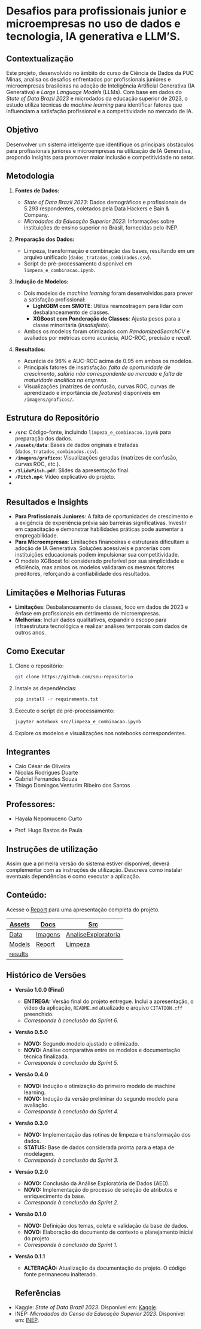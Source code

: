 # Desafios para profissionais junior e microempresas no uso de dados e tecnologia, IA generativa e LLM’S.

## Contextualização

Este projeto, desenvolvido no âmbito do curso de Ciência de Dados da PUC Minas, analisa os desafios enfrentados por profissionais juniores e microempresas brasileiras na adoção de Inteligência Artificial Generativa (IA Generativa) e *Large Language Models* (LLMs). Com base em dados do *State of Data Brazil 2023* e microdados da educação superior de 2023, o estudo utiliza técnicas de *machine learning* para identificar fatores que influenciam a satisfação profissional e a competitividade no mercado de IA.

## Objetivo

Desenvolver um sistema inteligente que identifique os principais obstáculos para profissionais juniores e microempresas na utilização de IA Generativa, propondo insights para promover maior inclusão e competitividade no setor.

## Metodologia

1. **Fontes de Dados:**
   - *State of Data Brazil 2023*: Dados demográficos e profissionais de 5.293 respondentes, coletados pela Data Hackers e Bain & Company.
   - *Microdados da Educação Superior 2023*: Informações sobre instituições de ensino superior no Brasil, fornecidas pelo INEP.

2. **Preparação dos Dados:**
   - Limpeza, transformação e combinação das bases, resultando em um arquivo unificado (`dados_tratados_combinados.csv`).
   - Script de pré-processamento disponível em `limpeza_e_combinacao.ipynb`.

3. **Indução de Modelos:**
   - Dois modelos de *machine learning* foram desenvolvidos para prever a satisfação profissional:
     - **LightGBM com SMOTE**: Utiliza reamostragem para lidar com desbalanceamento de classes.
     - **XGBoost com Ponderação de Classes**: Ajusta pesos para a classe minoritária (*Insatisfeito*).
   - Ambos os modelos foram otimizados com *RandomizedSearchCV* e avaliados por métricas como acurácia, AUC-ROC, precisão e *recall*.

4. **Resultados:**
   - Acurácia de 96% e AUC-ROC acima de 0.95 em ambos os modelos.
   - Principais fatores de insatisfação: *falta de oportunidade de crescimento*, *salário não correspondente ao mercado* e *falta de maturidade analítica na empresa*.
   - Visualizações (matrizes de confusão, curvas ROC, curvas de aprendizado e importância de *features*) disponíveis em `/imagens/graficos/`.

## Estrutura do Repositório

- **`/src`**: Código-fonte, incluindo `limpeza_e_combinacao.ipynb` para preparação dos dados.
- **`/assets/data`**: Bases de dados originais e tratadas (`dados_tratados_combinados.csv`).
- **`/imagens/graficos`**: Visualizações geradas (matrizes de confusão, curvas ROC, etc.).
- **`/SlidePitch.pdf`**: Slides da apresentação final.
- **`/Pitch.mp4`**: Vídeo explicativo do projeto.
- 
## Resultados e Insights

- **Para Profissionais Juniores**: A falta de oportunidades de crescimento e a exigência de experiência prévia são barreiras significativas. Investir em capacitação e demonstrar habilidades práticas pode aumentar a empregabilidade.
- **Para Microempresas**: Limitações financeiras e estruturais dificultam a adoção de IA Generativa. Soluções acessíveis e parcerias com instituições educacionais podem impulsionar sua competitividade.
- O modelo XGBoost foi considerado preferível por sua simplicidade e eficiência, mas ambos os modelos validaram os mesmos fatores preditores, reforçando a confiabilidade dos resultados.

## Limitações e Melhorias Futuras

- **Limitações**: Desbalanceamento de classes, foco em dados de 2023 e ênfase em profissionais em detrimento de microempresas.
- **Melhorias**: Incluir dados qualitativos, expandir o escopo para infraestrutura tecnológica e realizar análises temporais com dados de outros anos.

## Como Executar

1. Clone o repositório:
   ```bash
   git clone https://github.com/seu-repositorio
   ```
2. Instale as dependências:
   ```bash
   pip install -r requirements.txt
   ```
3. Execute o script de pré-processamento:
   ```bash
   jupyter notebook src/limpeza_e_combinacao.ipynb
   ```
4. Explore os modelos e visualizações nos notebooks correspondentes.



## Integrantes
* Caio César de Oliveira
* Nicolas Rodrigues Duarte
* Gabriel Fernandes Souza
* Thiago Domingos Venturim Ribeiro dos Santos

## Professores:

* Hayala Nepomuceno Curto

* Prof. Hugo Bastos de Paula

## Instruções de utilização

Assim que a primeira versão do sistema estiver disponível, deverá complementar com as instruções de utilização. Descreva como instalar eventuais dependências e como executar a aplicação.

## Conteúdo: 

Acesse o [Report](/docs/report.md)  para uma apresentação completa do projeto.

| [Assets](/assets/)                   | [Docs](/docs/)                           | [Src](/src/)                                                 |
|--------------------------------------|------------------------------------------|-------------------------------------------------------------
| [Data](/assets/data)                 | [Imagens](/docs/imagens)                 |  [AnaliseExploratoria](/src/AnaliseExploratoriaDeDadosCodigo)  |  
| [Models](/assets/models)             | [Report](/docs/report.md)                |  [Limpeza](/src/limpeza_e_combinacao.ipynb)            | 
| [results](/assets/results)           |                                          |                       | 




## Histórico de Versões

* **Versão 1.0.0 (Final)**
    * **ENTREGA:** Versão final do projeto entregue. Inclui a apresentação, o vídeo da aplicação, `README.md` atualizado e arquivo `CITATION.cff` preenchido.
    * *Corresponde à conclusão da Sprint 6.*

* **Versão 0.5.0**
    * **NOVO:** Segundo modelo ajustado e otimizado.
    * **NOVO:** Análise comparativa entre os modelos e documentação técnica finalizada.
    * *Corresponde à conclusão da Sprint 5.*

* **Versão 0.4.0**
    * **NOVO:** Indução e otimização do primeiro modelo de machine learning.
    * **NOVO:** Indução da versão preliminar do segundo modelo para avaliação.
    * *Corresponde à conclusão da Sprint 4.*

* **Versão 0.3.0**
    * **NOVO:** Implementação das rotinas de limpeza e transformação dos dados.
    * **STATUS:** Base de dados considerada pronta para a etapa de modelagem.
    * *Corresponde à conclusão da Sprint 3.*

* **Versão 0.2.0**
    * **NOVO:** Conclusão da Análise Exploratória de Dados (AED).
    * **NOVO:** Implementação do processo de seleção de atributos e enriquecimento da base.
    * *Corresponde à conclusão da Sprint 2.*

* **Versão 0.1.0**
    * **NOVO:** Definição dos temas, coleta e validação da base de dados.
    * **NOVO:** Elaboração do documento de contexto e planejamento inicial do projeto.
    * *Corresponde à conclusão da Sprint 1.*
 
 * **Versão 0.1.1**
    * **ALTERAÇÃO:** Atualização da documentação do projeto. O código fonte permaneceu inalterado.
  
   ## Referências

- Kaggle: *State of Data Brazil 2023*. Disponível em: [Kaggle](https://www.kaggle.com/datasets/datahackers/state-of-data-brazil-2023).
- INEP: *Microdados do Censo da Educação Superior 2023*. Disponível em: [INEP](https://www.gov.br/inep/pt-br/acesso-a-informacao/dados-abertos/microdados/censo-da-educacao-superior).
